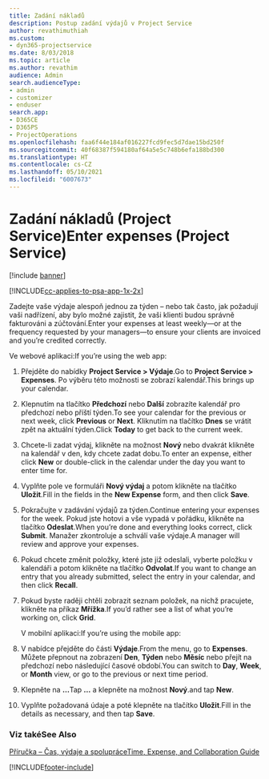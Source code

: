 ```yaml
---
title: Zadání nákladů
description: Postup zadání výdajů v Project Service
author: revathimuthiah
ms.custom:
- dyn365-projectservice
ms.date: 8/03/2018
ms.topic: article
ms.author: revathim
audience: Admin
search.audienceType:
- admin
- customizer
- enduser
search.app:
- D365CE
- D365PS
- ProjectOperations
ms.openlocfilehash: faa6f44e184af016227fcd9fec5d7dae15bd250f
ms.sourcegitcommit: 40f68387f594180af64a5e5c748b6efa188bd300
ms.translationtype: HT
ms.contentlocale: cs-CZ
ms.lasthandoff: 05/10/2021
ms.locfileid: "6007673"
---
```

# <a name="enter-expenses-project-service"></a><span data-ttu-id="f459a-103">Zadání nákladů (Project Service)</span><span class="sxs-lookup"><span data-stu-id="f459a-103">Enter expenses (Project Service)</span></span>

[!include [banner](../includes/psa-now-project-operations.md)]

[!INCLUDE[cc-applies-to-psa-app-1x-2x](../includes/cc-applies-to-psa-app-1x-2x.md)]

<span data-ttu-id="f459a-104">Zadejte vaše výdaje alespoň jednou za týden – nebo tak často, jak požadují vaši nadřízení, aby bylo možné zajistit, že vaši klienti budou správně fakturováni a zúčtování.</span><span class="sxs-lookup"><span data-stu-id="f459a-104">Enter your expenses at least weekly—or at the frequency requested by your managers—to ensure your clients are invoiced and you’re credited correctly.</span></span>  
  
 <span data-ttu-id="f459a-105">Ve webové aplikaci:</span><span class="sxs-lookup"><span data-stu-id="f459a-105">If you’re using the web app:</span></span>  
  
1. <span data-ttu-id="f459a-106">Přejděte do nabídky **Project Service > Výdaje**.</span><span class="sxs-lookup"><span data-stu-id="f459a-106">Go to **Project Service > Expenses**.</span></span> <span data-ttu-id="f459a-107">Po výběru této možnosti se zobrazí kalendář.</span><span class="sxs-lookup"><span data-stu-id="f459a-107">This brings up your calendar.</span></span>  
  
2. <span data-ttu-id="f459a-108">Klepnutím na tlačítko **Předchozí** nebo **Další** zobrazíte kalendář pro předchozí nebo příští týden.</span><span class="sxs-lookup"><span data-stu-id="f459a-108">To see your calendar for the previous or next week, click **Previous** or **Next**.</span></span> <span data-ttu-id="f459a-109">Kliknutím na tlačítko **Dnes** se vrátit zpět na aktuální týden.</span><span class="sxs-lookup"><span data-stu-id="f459a-109">Click **Today** to get back to the current week.</span></span>  
  
3. <span data-ttu-id="f459a-110">Chcete-li zadat výdaj, klikněte na možnost **Nový** nebo dvakrát klikněte na kalendář v den, kdy chcete zadat dobu.</span><span class="sxs-lookup"><span data-stu-id="f459a-110">To enter an expense, either click **New** or double-click in the calendar under the day you want to enter time for.</span></span>  
  
4. <span data-ttu-id="f459a-111">Vyplňte pole ve formuláři **Nový výdaj** a potom klikněte na tlačítko **Uložit**.</span><span class="sxs-lookup"><span data-stu-id="f459a-111">Fill in the fields in the **New Expense** form, and then click **Save**.</span></span>  
  
5. <span data-ttu-id="f459a-112">Pokračujte v zadávání výdajů za týden.</span><span class="sxs-lookup"><span data-stu-id="f459a-112">Continue entering your expenses for the week.</span></span> <span data-ttu-id="f459a-113">Pokud jste hotovi a vše vypadá v pořádku, klikněte na tlačítko **Odeslat**.</span><span class="sxs-lookup"><span data-stu-id="f459a-113">When you’re done and everything looks correct, click **Submit**.</span></span> <span data-ttu-id="f459a-114">Manažer zkontroluje a schválí vaše výdaje.</span><span class="sxs-lookup"><span data-stu-id="f459a-114">A manager will review and approve your expenses.</span></span>  
  
6. <span data-ttu-id="f459a-115">Pokud chcete změnit položky, které jste již odeslali, vyberte položku v kalendáři a potom klikněte na tlačítko **Odvolat**.</span><span class="sxs-lookup"><span data-stu-id="f459a-115">If you want to change an entry that you already submitted, select the entry in your calendar, and then click **Recall**.</span></span>  
  
7. <span data-ttu-id="f459a-116">Pokud byste raději chtěli zobrazit seznam položek, na nichž pracujete, klikněte na příkaz **Mřížka**.</span><span class="sxs-lookup"><span data-stu-id="f459a-116">If you’d rather see a list of what you’re working on, click **Grid**.</span></span>  
  
   <span data-ttu-id="f459a-117">V mobilní aplikaci:</span><span class="sxs-lookup"><span data-stu-id="f459a-117">If you’re using the mobile app:</span></span>  
  
8. <span data-ttu-id="f459a-118">V nabídce přejděte do části **Výdaje**.</span><span class="sxs-lookup"><span data-stu-id="f459a-118">From the menu, go to **Expenses**.</span></span>     <span data-ttu-id="f459a-119">Můžete přepnout na zobrazení **Den**, **Týden** nebo **Měsíc** nebo přejít na předchozí nebo následující časové období.</span><span class="sxs-lookup"><span data-stu-id="f459a-119">You can switch to **Day**, **Week**, or **Month** view, or go to the previous or next time period.</span></span>  
  
9. <span data-ttu-id="f459a-120">Klepněte na **…**</span><span class="sxs-lookup"><span data-stu-id="f459a-120">Tap **…**</span></span> <span data-ttu-id="f459a-121">a klepněte na možnost **Nový**.</span><span class="sxs-lookup"><span data-stu-id="f459a-121">and tap **New**.</span></span>  
  
10. <span data-ttu-id="f459a-122">Vyplňte požadovaná údaje a poté klepněte na tlačítko **Uložit**.</span><span class="sxs-lookup"><span data-stu-id="f459a-122">Fill in the details as necessary, and then tap **Save**.</span></span>  
  
### <a name="see-also"></a><span data-ttu-id="f459a-123">Viz také</span><span class="sxs-lookup"><span data-stu-id="f459a-123">See Also</span></span>  
 [<span data-ttu-id="f459a-124">Příručka – Čas, výdaje a spolupráce</span><span class="sxs-lookup"><span data-stu-id="f459a-124">Time, Expense, and Collaboration Guide</span></span>](../psa/time-expense-collaboration-guide.md)


[!INCLUDE[footer-include](../includes/footer-banner.md)]